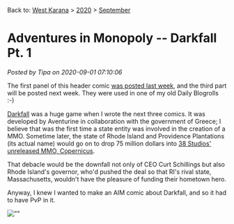Back to: [West Karana](/posts/westkarana.md) > [2020](/posts/2020/westkarana.md) > [September](./westkarana.md)
# Adventures in Monopoly -- Darkfall Pt. 1

*Posted by Tipa on 2020-09-01 07:10:06*


The first panel of this header comic [was posted last week](\"https://chasingdings.com/2020/08/24/adventures-in-monopoly-cash-shop/\"), and the third part will be posted next week. They were used in one of my old Daily Blogrolls :-)



[Darkfall](\"https://en.wikipedia.org/wiki/Darkfall\") was a huge game when I wrote the next three comics. It was developed by Aventurine in collaboration with the government of Greece; I believe that was the first time a state entity was involved in the creation of a MMO. Sometime later, the state of Rhode Island and Providence Plantations (its actual name) would go on to drop 75 million dollars into [38 Studios' unreleased MMO, Copernicus](\"https://en.wikipedia.org/wiki/38_Studios\").



That debacle would be the downfall not only of CEO Curt Schillings but also Rhode Island's governor, who'd pushed the deal so that RI's rival state, Massachusetts, wouldn't have the pleasure of funding their hometown hero.



Anyway, I knew I wanted to make an AIM comic about Darkfall, and so it had to have PvP in it.



![\"\"](\"https://chasingdings.com/wp-content/uploads/2020/09/aim-darkfall-1-1-scaled.jpg\")



